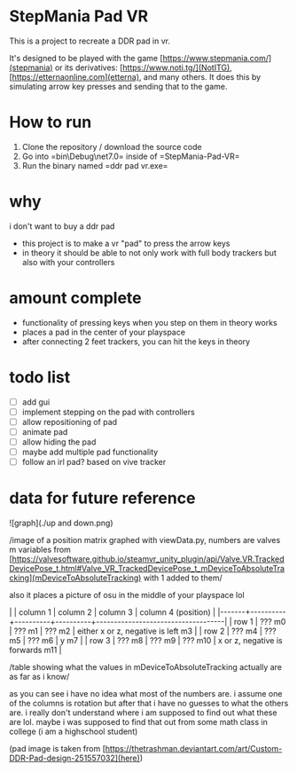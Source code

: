 # StepMania Pad VR
This is a project to recreate a DDR pad in vr.

It's designed to be played with the game [https://www.stepmania.com/](stepmania) or its derivatives: [https://www.noti.tg/](NotITG), [https://etternaonline.com](etterna), and many others. It does this by simulating arrow key presses and sending that to the game.

# How to run
1. Clone the repository / download the source code
2. Go into =bin\Debug\net7.0= inside of =StepMania-Pad-VR=
3. Run the binary named =ddr pad vr.exe=

# why

i don't want to buy a ddr pad

- this project is to make a vr "pad" to press the arrow keys
- in theory it should be able to not only work with full body trackers but also with your controllers

# amount complete
- functionality of pressing keys when you step on them in theory works
- places a pad in the center of your playspace
- after connecting 2 feet trackers, you can hit the keys in theory

# todo list
- [ ] add gui
- [ ] implement stepping on the pad with controllers
- [ ] allow repositioning of pad
- [ ] animate pad
- [ ] allow hiding the pad
- [ ] maybe add multiple pad functionality
- [ ] follow an irl pad? based on vive tracker

# data for future reference

![graph](./up and down.png)

/image of a position matrix graphed with viewData.py, numbers are valves m variables from [https://valvesoftware.github.io/steamvr_unity_plugin/api/Valve.VR.TrackedDevicePose_t.html#Valve_VR_TrackedDevicePose_t_mDeviceToAbsoluteTracking](mDeviceToAbsoluteTracking) with 1 added to them/

also it places a picture of osu in the middle of your playspace lol

|       | column 1 | column 2 | column 3 | column 4 (position)                |
|-------+----------+----------+----------+------------------------------------|
| row 1 | ??? m0   | ??? m1   | ??? m2   | either x or z, negative is left m3 |
| row 2 | ??? m4   | ??? m5   | ??? m6   | y m7                               |
| row 3 | ??? m8   | ??? m9   | ??? m10  | x or z, negative is forwards m11   |

/table showing what the values in mDeviceToAbsoluteTracking actually are as far as i know/

as you can see i have no idea what most of the numbers are. i assume one of the columns is rotation but after that i have no guesses to what the others are. i really don't understand where i am supposed to find out what these are lol. maybe i was supposed to find that out from some math class in college (i am a highschool student)

(pad image is taken from [https://thetrashman.deviantart.com/art/Custom-DDR-Pad-design-251557032](here))


